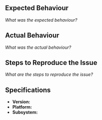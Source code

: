 ## Expected Behaviour
_What was the expected behaviour?_

## Actual Behaviour
_What was the actual behaviour?_

## Steps to Reproduce the Issue
_What are the steps to reproduce the issue?_

## Specifications

* **Version:**
* **Platform:**
* **Subsystem:**

